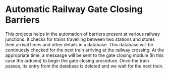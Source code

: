 # Automatic Railway Gate Closing Barriers

This projects helps in the automation of barriers present at various railway junctions. It checks for trains travelling between two stations and stores their arrival times and other details in a database. This database will be continuosly checked for the next train arriving at the railway crossing. At the appropriate time, a messasge will be sent to the gate closing module (In this case the arduino) to begin the gate closing procedure. Once the train passes, its entry from the database is deleted and we wait for the next train.